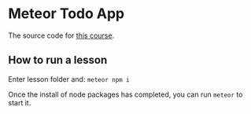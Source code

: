 # Meteor Todo App

The source code for [this course](https://youtube.com/playlist?list=PLXIE4OI7vLEZUSO0RviY7IkdXmEHme3NQ).

## How to run a lesson

Enter lesson folder and: `meteor npm i`

Once the install of node packages has completed, you can run `meteor` to start it.